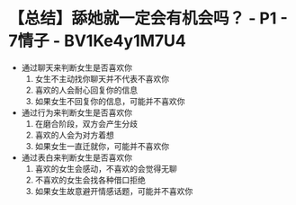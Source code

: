 # 【总结】舔她就一定会有机会吗？ - P1 - 7情子 - BV1Ke4y1M7U4

-   通过聊天来判断女生是否喜欢你
    1.  女生不主动找你聊天并不代表不喜欢你
    2.  喜欢的人会耐心回复你的信息
    3.  如果女生不回复你的信息，可能并不喜欢你
-   通过行为来判断女生是否喜欢你
    1.  在磨合阶段，双方会产生分歧
    2.  喜欢的人会为对方着想
    3.  如果女生一直迁就你，可能并不喜欢你
-   通过表白来判断女生是否喜欢你
    1.  喜欢的女生会感动，不喜欢的会觉得无聊
    2.  不喜欢的女生会找各种借口拒绝
    3.  如果女生故意避开情感话题，可能并不喜欢你